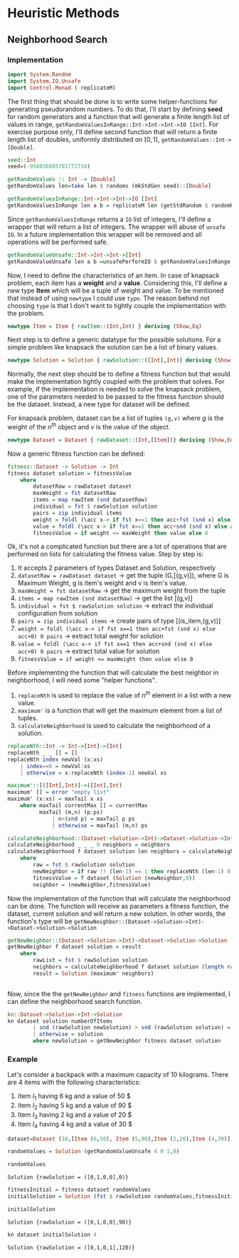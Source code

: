 
# Heuristic Methods

## Neighborhood Search

### Implementation


```haskell
import System.Random
import System.IO.Unsafe
import Control.Monad ( replicateM)
```

The first thing that should be done is to write some helper-functions for generating pseudorandom numbers. To do that, I'll start by defining **seed** for random generators and a function that will generate a finite length list of values in range, `getRandomValuesInRange::Int->Int->Int->IO [Int]`. For exercise purpose only, I'll define second function that will return a finite length list of doubles, uniformly distributed on $[0,1)$, `getRandomValues::Int->[Double]`.


```haskell
seed::Int
seed=(-958036805781772734)
```


```haskell
getRandomValues :: Int -> [Double]
getRandomValues len=take len $ randoms (mkStdGen seed)::[Double]
```


```haskell
getRandomValuesInRange::Int->Int->Int->IO [Int]
getRandomValuesInRange len a b = replicateM len (getStdRandom $ randomR (a,b))
```

Since `getRandomValuesInRange` returns a `IO` list of integers, I'll define a wrapper that will return a list of integers. The wrapper will abuse of `unsafe IO`. In a future implementation this wrapper will be removed and all operations will be performed safe.


```haskell
getRandomValueUnsafe::Int->Int->Int->[Int]
getRandomValueUnsafe len a b =unsafePerformIO $ getRandomValuesInRange len a b
```

Now, I need to define the characteristics of an item. In case of knapsack problem, each item has a **weight** and a **value**. Considering this, I'll define a new type **Item** which will be a tuple of weight and value. To be mentioned that instead of using `newtype` I could use `type`. The reason behind not choosing `type` is that I don't want to tightly couple the implementation with the problem.


```haskell
newtype Item = Item { rawItem::(Int,Int) } deriving (Show,Eq)
```

Next step is to define a generic datatype for the possible solutions. For a simple problem like knapsack the solution can be a list of binary values.


```haskell
newtype Solution = Solution { rawSolution::([Int],Int)} deriving (Show,Eq)
```

Normally, the next step should be to define a fitness function but that would make the implementation tightly coupled with the problem that solves. For example, if the implementation is needed to solve the knapsack problem, one of the parameters needed to be passed to the fitness function should be the dataset. Instead, a new type for dataset will be defined. 

For knapsack problem, dataset can be a list of tuples `(g,v)` where $g$ is the weight of the $n^{th}$ object and $v$ is the value of the object.


```haskell
newtype Dataset = Dataset { rawDataset::(Int,[Item])} deriving (Show,Eq)
```

Now a generic fitness function can be defined:


```haskell
fitness::Dataset -> Solution -> Int
fitness dataset solution = fitnessValue
    where
        datasetRaw = rawDataset dataset
        maxWeight = fst datasetRaw
        items = map rawItem (snd datasetRaw)
        individual = fst $ rawSolution solution
        pairs = zip individual items
        weight = foldl (\acc x-> if fst x==1 then acc+fst (snd x) else acc+0) 0 pairs
        value = foldl (\acc x-> if fst x==1 then acc+snd (snd x) else acc+0) 0 pairs
        fitnessValue = if weight <= maxWeight then value else 0
```

Ok, it's not a complicated function but there are a lot of operations that are performed on lists for calculating the fitness value. Step by step is:

1. It accepts 2 parameters of types Dataset and Solution, respectively
2. `datasetRaw = rawDataset dataset` -> get the tuple (G,[(g,v)]), where G is Maximum Weight, g is item's weight and v is item's value.
3. `maxWeight = fst datasetRaw` -> get the maximum weight from the tuple
4. `items = map rawItem (snd datasetRaw)` -> get the list [(g,v)]
5. `individual = fst $ rawSolution solution` -> extract the individual configuration from solution
6. `pairs = zip individual items` -> create pairs of type [(is_item,(g,v))]
7. `weight = foldl (\acc x-> if fst x==1 then acc+fst (snd x) else acc+0) 0 pairs` -> extract total weight for solution
8. `value = foldl (\acc x-> if fst x==1 then acc+snd (snd x) else acc+0) 0 pairs` -> extract total value for solution
9. `fitnessValue = if weight <= maxWeight then value else 0`

Before implementing the function that will calculate the best neighbor in neighborhood, I will need some "helper functions".

1. `replaceNth` is used to replace the value of $n^{th}$ element in a list with a new value.
2. `maximum'` is a function that will get the maximum element from a list of tuples.
3. `calculateNeighborhood` is used to calculate the neighborhood of a solution.


```haskell
replaceNth::Int -> Int->[Int]->[Int]
replaceNth _ _ [] = []
replaceNth index newVal (x:xs)
    | index==0 = newVal:xs
    | otherwise = x:replaceNth (index-1) newVal xs
```


```haskell
maximum'::[([Int],Int)]->([Int],Int)
maximum' [] = error "empty list"
maximum' (x:xs) = maxTail x xs
    where maxTail currentMax [] = currentMax
          maxTail (m,n) (p:ps)
              | n<(snd p) = maxTail p ps
              | otherwise = maxTail (m,n) ps
```


```haskell
calculateNeighborhood::(Dataset->Solution->Int)->Dataset->Solution->Int->[([Int],Int)]->[([Int],Int)]
calculateNeighborhood _ _ _ 0 neighbors = neighbors
calculateNeighborhood f dataset solution len neighbors = calculateNeighborhood f dataset solution (len-1) (neighbor:neighbors)
    where
        raw = fst $ rawSolution solution
        newNeighbor = if raw !! (len-1) == 1 then replaceNth (len-1) 0 raw else replaceNth (len-1) 1 raw
        fitnessValue = f dataset (Solution (newNeighbor,0))
        neighbor = (newNeighbor,fitnessValue)
```

Now the implementation of the function that will calculate the neighborhood can be done. The function will receive as parameters a fitness function, the dataset, current solution and will return a new solution. In other words, the function's type will be `getNewNeighbor::(Dataset->Solution->Int)->Dataset->Solution->Solution`


```haskell
getNewNeighbor::(Dataset->Solution->Int)->Dataset->Solution->Solution
getNewNeighbor f dataset solution = result 
    where
        rawList = fst $ rawSolution solution
        neighbors = calculateNeighborhood f dataset solution (length rawList) []
        result = Solution (maximum' neighbors)
        
```

Now, since the the `getNewNeighbor` and `fitness` functions are implemented, I can define the neighborhood search function.


```haskell
kn::Dataset->Solution->Int->Solution
kn dataset solution numberOfItems
        | snd (rawSolution newSolution) > snd (rawSolution solution) = kn dataset newSolution numberOfItems
        | otherwise = solution
        where newSolution = getNewNeighbor fitness dataset solution
```

### Example

Let's consider a backpack with a maximum capacity of 10 kilograms. There are 4 items with the following characteristics:
1. Item $I_1$ having 6 kg and a value of 50 $\$$
2. Item $I_2$ having 5 kg and a value of 90 $\$$
3. Item $I_3$ having 2 kg and a value of 20 $\$$
4. Item $I_4$ having 4 kg and a value of 30 $\$$



```haskell
dataset=Dataset (10,[Item (6,50), Item (5,90),Item (2,20),Item (4,30)])
```


```haskell
randomValues = Solution (getRandomValueUnsafe 4 0 1,0)
```


```haskell
randomValues
```


    Solution {rawSolution = ([0,1,0,0],0)}



```haskell
fitnessInitial = fitness dataset randomValues
initialSolution = Solution (fst $ rawSolution randomValues,fitnessInitial)
```


```haskell
initialSolution
```


    Solution {rawSolution = ([0,1,0,0],90)}



```haskell
kn dataset initialSolution 4
```


    Solution {rawSolution = ([0,1,0,1],120)}

